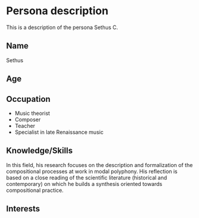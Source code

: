 # Persona description

This is a description of the persona Sethus C.

## Name
Sethus

## Age


## Occupation
- Music theorist
- Composer 
- Teacher  
- Specialist in late Renaissance music

## Knowledge/Skills
In this field, his research focuses on the description and formalization of the compositional processes at work in modal polyphony. His reflection is based on a close reading of the scientific literature (historical and contemporary) on which he builds a synthesis oriented towards compositional practice.

## Interests


